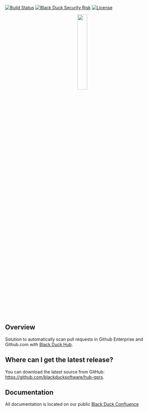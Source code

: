 [![Build Status](https://travis-ci.org/blackducksoftware/hub-gprs.svg?branch=master)](https://travis-ci.org/blackducksoftware/hub-gprs) 
[![Black Duck Security Risk](https://copilot.blackducksoftware.com/github/repos/blackducksoftware/hub-gprs/branches/master/badge-risk.svg)](https://copilot.blackducksoftware.com/github/repos/blackducksoftware/hub-gprs/branches/master)
[![License](https://img.shields.io/badge/License-Apache%202.0-blue.svg)](https://spdx.org/licenses/Apache-2.0)

<p align="center">
  <img width="25%" height="25%" src="https://www.blackducksoftware.com/sites/default/files/images/Logos/BD-S.png">
</p>

## Overview ##
Solution to automatically scan pull requests in Github Enterprise and Github.com with [Black Duck Hub](https://www.blackducksoftware.com/products/hub).

## Where can I get the latest release? ##
You can download the latest source from GitHub: https://github.com/blackducksoftware/hub-gprs.

## Documentation ##
All documentation is located on our public [Black Duck Confluence](https://blackducksoftware.atlassian.net/wiki/spaces/PARTNERS/pages/66912257/Black+Duck+Hub+GitHub+Pull+Request+Scanner)

